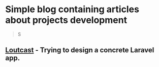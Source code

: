# Simple blog containing articles about projects development

> S

## [Loutcast](loutcast/) - Trying to design a concrete Laravel app.
